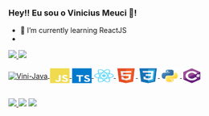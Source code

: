 ### Hey!! Eu sou o Vinicius Meuci 🙂!

- 📖 I’m currently learning ReactJS
- 


<div>
  <a href="https://github.com/vmeucci">
  <img height="180em" src="https://github-readme-stats.vercel.app/api?username=vmeucci&show_icons=true&theme=dracula&include_all_commits=true&count_private=true"/>
  <img height="180em" src="https://github-readme-stats.vercel.app/api/top-langs/?username=vmeucci&layout=compact&langs_count=7&theme=dracula"/>
</div>
<div style="display: inline_block"><br>
  <img align="center" alt="Vini-Java" height="30" width="40"src="https://cdn.jsdelivr.net/gh/devicons/devicon/icons/java/java-original.svg" />
  <img align="center" alt="Vini-Js" height="30" width="40" src="https://raw.githubusercontent.com/devicons/devicon/master/icons/javascript/javascript-plain.svg">
  <img align="center" alt="Vini-Ts" height="30" width="40" src="https://raw.githubusercontent.com/devicons/devicon/master/icons/typescript/typescript-plain.svg">
  <img align="center" alt="Vini-React" height="30" width="40" src="https://raw.githubusercontent.com/devicons/devicon/master/icons/react/react-original.svg">
  <img align="center" alt="Vini-HTML" height="30" width="40" src="https://raw.githubusercontent.com/devicons/devicon/master/icons/html5/html5-original.svg">
  <img align="center" alt="Vini-CSS" height="30" width="40" src="https://raw.githubusercontent.com/devicons/devicon/master/icons/css3/css3-original.svg">
  <img align="center" alt="Vini-Python" height="30" width="40" src="https://raw.githubusercontent.com/devicons/devicon/master/icons/python/python-original.svg">
  <img align="center" alt="Vini-Csharp" height="30" width="40" src="https://raw.githubusercontent.com/devicons/devicon/master/icons/csharp/csharp-original.svg">
</div>
  
  ##
 
<div> 
  <img height="60em" src="https://cdn.jsdelivr.net/gh/devicons/devicon/icons/apple/apple-original.svg" href="https://www.icloud.com/mail">
  <a href="https://steamcommunity.com/profiles/76561198354871547/" target="_blank"><img src="https://img.shields.io/badge/Microsoft_Outlook-0078D4?style=for-the-badge&logo=microsoft-outlook&logoColor=white" target="_blank"></a> 
  <a href="https://www.linkedin.com/in/vinicius-meuci-bastos-171a091ab/" target="_blank"><img src="https://img.shields.io/badge/-LinkedIn-%230077B5?style=for-the-badge&logo=linkedin&logoColor=white" target="_blank"></a> 
 
</div>
